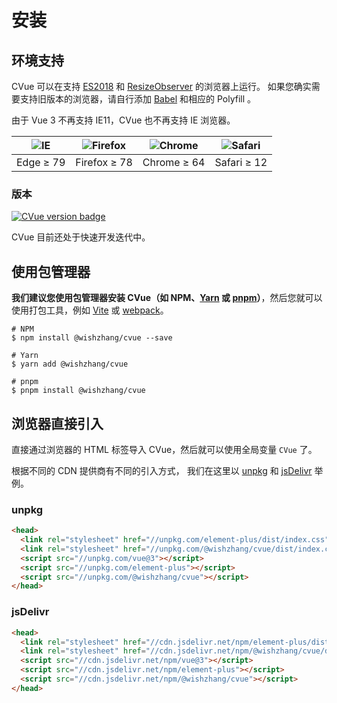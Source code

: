 # 安装

## 环境支持

CVue 可以在支持 [ES2018](https://caniuse.com/?feats=mdn-javascript_builtins_regexp_dotall,mdn-javascript_builtins_regexp_lookbehind_assertion,mdn-javascript_builtins_regexp_named_capture_groups,mdn-javascript_builtins_regexp_property_escapes,mdn-javascript_builtins_symbol_asynciterator,mdn-javascript_functions_method_definitions_async_generator_methods,mdn-javascript_grammar_template_literals_template_literal_revision,mdn-javascript_operators_destructuring_rest_in_objects,mdn-javascript_operators_spread_spread_in_destructuring,promise-finally) 和 [ResizeObserver](https://caniuse.com/resizeobserver) 的浏览器上运行。 如果您确实需要支持旧版本的浏览器，请自行添加 [Babel](https://babeljs.io/) 和相应的 Polyfill 。

由于 Vue 3 不再支持 IE11，CVue 也不再支持 IE 浏览器。

| ![IE](https://cdn.jsdelivr.net/npm/@browser-logos/edge/edge_32x32.png) | ![Firefox](https://cdn.jsdelivr.net/npm/@browser-logos/firefox/firefox_32x32.png) | ![Chrome](https://cdn.jsdelivr.net/npm/@browser-logos/chrome/chrome_32x32.png) | ![Safari](https://cdn.jsdelivr.net/npm/@browser-logos/safari/safari_32x32.png) |
| ---------------------------------------------------------------------- | --------------------------------------------------------------------------------- | ------------------------------------------------------------------------------ | ------------------------------------------------------------------------------ |
| Edge ≥ 79                                                              | Firefox ≥ 78                                                                      | Chrome ≥ 64                                                                    | Safari ≥ 12                                                                    |

### 版本

[![CVue version badge](https://img.shields.io/npm/v/@wishzhang/cvue.svg?style=flat-square)](https://www.npmjs.org/package/@wishzhang/cvue) 

CVue 目前还处于快速开发迭代中。

## 使用包管理器

**我们建议您使用包管理器安装 CVue（如 NPM、[Yarn](https://classic.yarnpkg.com/lang/en/) 或 [pnpm](https://pnpm.io/)）**，然后您就可以使用打包工具，例如 [Vite](https://vitejs.dev/) 或 [webpack](https://webpack.js.org/)。

```shell
# NPM
$ npm install @wishzhang/cvue --save

# Yarn
$ yarn add @wishzhang/cvue

# pnpm
$ pnpm install @wishzhang/cvue
```

## 浏览器直接引入

直接通过浏览器的 HTML 标签导入 CVue，然后就可以使用全局变量 `CVue` 了。

根据不同的 CDN 提供商有不同的引入方式， 我们在这里以 [unpkg](https://unpkg.com/) 和 [jsDelivr](https://jsdelivr.com/) 举例。

### unpkg

```html
<head>
  <link rel="stylesheet" href="//unpkg.com/element-plus/dist/index.css" />
  <link rel="stylesheet" href="//unpkg.com/@wishzhang/cvue/dist/index.css" />
  <script src="//unpkg.com/vue@3"></script>
  <script src="//unpkg.com/element-plus"></script>
  <script src="//unpkg.com/@wishzhang/cvue"></script>
</head>
```

### jsDelivr

```html
<head>
  <link rel="stylesheet" href="//cdn.jsdelivr.net/npm/element-plus/dist/index.css"/>
  <link rel="stylesheet" href="//cdn.jsdelivr.net/npm/@wishzhang/cvue/dist/index.css" />
  <script src="//cdn.jsdelivr.net/npm/vue@3"></script>
  <script src="//cdn.jsdelivr.net/npm/element-plus"></script>
  <script src="//cdn.jsdelivr.net/npm/@wishzhang/cvue"></script>
</head>
```
